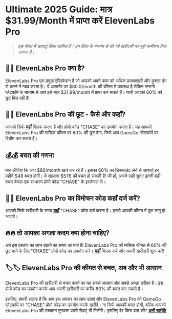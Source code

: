 # Ultimate 2025 Guide: मात्र $31.99/Month में प्राप्त करें ElevenLabs Pro

> _*इस पोस्ट में सहबद्ध लिंक शामिल हैं। इन लिंक के माध्यम से की गई खरीदारी पर मुझे कमीशन मिल सकता है।*_

## 🚀🚀 ElevenLabs Pro क्या है?

ElevenLabs Pro एक प्रमुख एप्लिकेशन है जो आपको अपने काम को अधिक प्रभावशाली और कुशल ढंग से करने में मदद करता है। ये आमतौर पर $80.0/month की कीमत में उपलब्ध है लेकिन गम्सगो प्लेटफॉर्म के माध्यम से आप इसे मात्र $31.99/month में प्राप्त कर सकते हैं। यानी आपको 60% की छूट मिल रही है! 

## 💸💸 ElevenLabs Pro की छूट - कैसे और कहाँ?

आपको सिर्फ [**यहाँ**](https://www.gamsgo.com/partner/ykeX7B) क्लिक करना है और प्रोमो कोड "CHASE" का उपयोग करना है। यह आपको ElevenLabs Pro की मासिक कीमत पर 60% की छूट देगा, जिसे आप GamsGo प्लेटफॉर्म पर रिडीम कर सकते हैं।

## 💰💰 बचत की गणना

मान लीजिए कि आप $80/month खर्च कर रहे हैं। इसका 60% का डिस्काउंट लेने से आपको हर महीने $48 बचत होगी। ये सालाना $576 की बचत हो सकती है! जी हाँ, आपने सही सुना! इतनी बड़ी बचत केवल एक साधारण प्रोमो कोड "CHASE" के इस्तेमाल से।

## 👀👀 ElevenLabs Pro का विमोचन कोड कहाँ दर्ज करें?

आपको सिर्फ खरीदारी के समय [**यहाँ**](https://www.gamsgo.com/partner/ykeX7B) "CHASE" कोड दर्ज करना है। इससे आपकी कीमत में छूट लागू हो जाएगी।

## 🔥🔥 तो आपका अगला कदम क्या होना चाहिए?

अब इस प्रस्ताव का लाभ उठाने का समय आ गया है! ElevenLabs Pro की मासिक कीमत से 60% की छूट पाने के लिए "CHASE" प्रोमो कोड का उपयोग करें। [**यहाँ**](https://www.gamsgo.com/partner/ykeX7B) क्लिक करें और अपनी खरीदारी शुरू करें!

## 🏷️🏷️ ElevenLabs Pro की कीमत से बचत, अब और भी आसान

ElevenLabs Pro की खरीदारी से बचत करने का यह सबसे आसान और सबसे अच्छा तरीका है। इस प्रोमो कोड का उपयोग करके आप अपनी खरीदारी पर करीब 60% की बचत कर सकते हैं।

इसलिए, हमारी सलाह है कि आप इस अवसर का लाभ उठाएं और ElevenLabs Pro को GamsGo प्लेटफॉर्म पर "CHASE" प्रोमो कोड का उपयोग करके खरीदें। ना सिर्फ आपकी बचत होगी, बल्कि आपको ElevenLabs Pro की उच्चतम गुणवत्ता वाली सेवाएं भी मिलेंगी। इसलिए देर किस बात की? [**अभी खरीदें!**](https://www.gamsgo.com/partner/ykeX7B)
